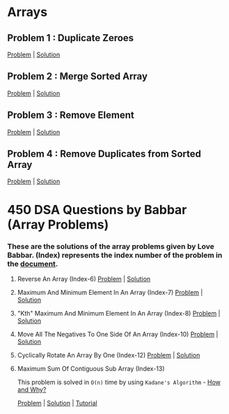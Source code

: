 # Arrays
## Problem 1 : Duplicate Zeroes 
[Problem](https://leetcode.com/problems/duplicate-zeros/) | 
[Solution](https://github.com/neerajchavan/Data-Structures/blob/master/Arrays/DuplicateZeroes.java)

## Problem 2 :  Merge Sorted Array
[Problem](https://leetcode.com/problems/merge-sorted-array/) | 
[Solution](https://github.com/neerajchavan/Data-Structures/blob/master/Arrays/MergeSortedArray.java)

## Problem 3 : Remove Element
[Problem](https://leetcode.com/explore/featured/card/fun-with-arrays/526/deleting-items-from-an-array/3247/) |
[Solution](https://github.com/neerajchavan/Data-Structures/blob/master/Arrays/RemoveElement.java)

## Problem 4 : Remove Duplicates from Sorted Array
[Problem](https://leetcode.com/explore/learn/card/fun-with-arrays/526/deleting-items-from-an-array/3248/) |
[Solution](https://github.com/neerajchavan/Data-Structures/blob/master/Arrays/RemoveDuplicates.java)

# 450 DSA Questions by Babbar (Array Problems)

### These are the solutions of the array problems given by Love Babbar. (Index) represents the index number of the problem in the [document](https://docs.google.com/spreadsheets/d/1FMdN_OCfOI0iAeDlqswCiC2DZzD4nPsb/edit#gid=1773184282).

1) Reverse An Array (Index-6)
   [Problem](https://www.geeksforgeeks.org/write-a-program-to-reverse-an-array-or-string/) | 
   [Solution](https://github.com/neerajchavan/Data-Structures/blob/master/Arrays/ArrayReversal.java)

2) Maximum And Minimum Element In An Array (Index-7)
   [Problem](https://www.geeksforgeeks.org/maximum-and-minimum-in-an-array/) | 
   [Solution](https://github.com/neerajchavan/Data-Structures/blob/master/Arrays/MinMaxArray.java)

3) "Kth" Maximum And Minimum Element In An Array (Index-8)
   [Problem](https://practice.geeksforgeeks.org/problems/kth-smallest-element5635/1) | [Solution](https://github.com/neerajchavan/Data-Structures/blob/master/Arrays/KthElement.java)

4) Move All The Negatives To One Side Of An Array (Index-10)
   [Problem](https://www.geeksforgeeks.org/move-negative-numbers-beginning-positive-end-constant-extra-space/) | 
   [Solution](https://github.com/neerajchavan/Data-Structures/blob/master/Arrays/MoveNegatives.java)

5) Cyclically Rotate An Array By One (Index-12)
   [Problem](https://practice.geeksforgeeks.org/problems/cyclically-rotate-an-array-by-one2614/1) | [Solution](https://github.com/neerajchavan/Data-Structures/blob/master/Arrays/CyclicArrayRotation.java)

6) Maximum Sum Of Contiguous Sub Array (Index-13)
   
   This problem is solved in `O(n)` time by using `Kadane's Algorithm` - [How and Why?](https://medium.com/@rsinghal757/kadanes-algorithm-dynamic-programming-how-and-why-does-it-work-3fd8849ed73d)
   
   [Problem](https://practice.geeksforgeeks.org/problems/kadanes-algorithm-1587115620/1#) | [Solution](https://github.com/neerajchavan/Data-Structures/blob/master/Arrays/ContiguousSubArraySum.java) | [Tutorial](https://www.youtube.com/watch?v=HCL4_bOd3-4&t=605s)


